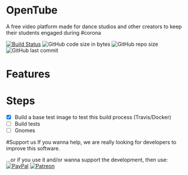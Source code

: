 # OpenTube
A free video platform made for dance studios and other creators to keep their students engaged during #corona

[![Build Status](https://travis-ci.org/andreaskasper/opentube.svg)](https://travis-ci.org/andreaskasper/opentube)
![GitHub code size in bytes](https://img.shields.io/github/languages/code-size/andreaskasper/opentube)
![GitHub repo size](https://img.shields.io/github/repo-size/andreaskasper/opentube)
![GitHub last commit](https://img.shields.io/github/last-commit/andreaskasper/opentube)


# Features

# Steps
- [x] Build a base test image to test this build process (Travis/Docker)
- [ ] Build tests
- [ ] Gnomes

#Support us
If you wanna help, we are really looking for developers to improve this software.

...or if you use it and/or wanna support the development, then use:
[![PayPal](https://img.shields.io/badge/PayPal-AndreasKasper-blue)](https://paypal.me/AndreasKasper)
[![Patreon](https://img.shields.io/badge/Patreon-AndreasKasper-blue)](https://patreon.com/AndreasKasper)
